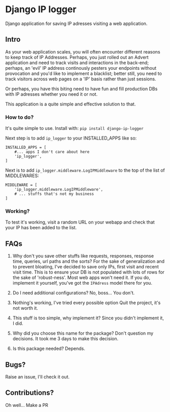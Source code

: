 # Django IP logger
Django application for saving IP adresses visiting a web application.

## Intro
As your web application scales, you will often encounter different reasons to keep track of IP Addresses. Perhaps, you just rolled out an Advert application and need to track visits and interactions in the back-end; perhaps, an 'evil' IP address continously pesters your endpoints without provocation and you'd like to implement a blacklist; better still, you need to track visitors across web pages on a 'IP' basis rather than just sessions.

Or perhaps, you have this biting need to have fun and fill production DBs with IP adresses whether you need it or not.

This application is a quite simple and effective solution to that.

### How to do?
It's quite simple to use. Install with:
```pip install django-ip-logger```

Next step is to  add `ip_logger` to your INSTALLED_APPS like so:

```
INSTALLED_APPS = [
    #... apps I don't care about here
    'ip_logger',
]
```

Next is to add `ip_logger.middleware.LogIPMiddleware` to the top of the list of MIDDLEWARES:

```
MIDDLEWARE = [
    'ip_logger.middleware.LogIPMiddleware',
    # ... stuffs that's not my business
]
```

### Working?
To test it's working, visit a random URL on your webapp and check that your IP has been added to the list.

## FAQs
1. Why don't you save other stuffs like requests, responses, response time, queries, url paths and the sorts?
    For the sake of generalization and to prevent bloating, I've decided to save only IPs, first visit and recent visit time. This is to ensure your DB is not populated with lots of rows for the sake of 'robust-ness'. Most web apps won't need it. If you do, implement it yourself, you've got the `IPAdress` model there for you.

2. Do I need additional configurations?
    No, boss... You don't.

3. Nothing's working, I've tried every possible option
    Quit the project, it's not worth it.

4. This stuff is too simple, why implement it?
    Since you didn't implement it, I did.

5. Why did you choose this name for the package?
    Don't question my decisions. It took me 3 days to make this decision.

6. Is this package needed?
    Depends.

## Bugs?
Raise an issue, I'll check it out.

## Contributions?
Oh well... Make a PR
